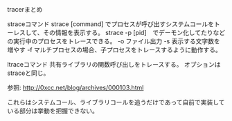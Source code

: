 tracerまとめ

straceコマンド
strace [command] でプロセスが呼び出すシステムコールをトーレスして、その情報を表示する。
strace -p [pid]　でデーモン化してたりなどの実行中のプロセスをトレースできる。
-o ファイル出力
-s 表示する文字数を増やす
-f マルチプロセスの場合、子プロセスをトレースするように動作する。

ltraceコマンド
共有ライブラリの関数呼び出しをトレースする。
オプションはstraceと同じ。

参照: http://0xcc.net/blog/archives/000103.html

これらはシステムコール、ライブラリコールを追うだけであって自前で実装している部分は挙動を把握できない。

